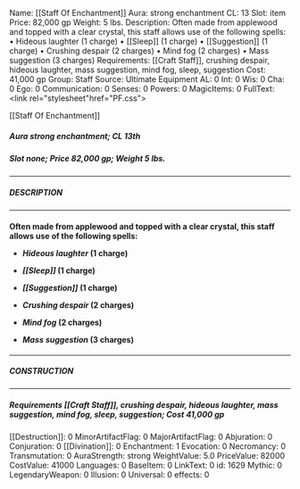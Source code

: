 Name: [[Staff Of Enchantment]]
Aura: strong enchantment
CL: 13
Slot: item
Price: 82,000 gp
Weight: 5 lbs.
Description: Often made from applewood and topped with a clear crystal, this staff allows use of the following spells: • Hideous laughter (1 charge) • [[Sleep]] (1 charge) • [[Suggestion]] (1 charge) • Crushing despair (2 charges) • Mind fog (2 charges) • Mass suggestion (3 charges)
Requirements: [[Craft Staff]], crushing despair, hideous laughter, mass suggestion, mind fog, sleep, suggestion
Cost: 41,000 gp
Group: Staff
Source: Ultimate Equipment
AL: 0
Int: 0
Wis: 0
Cha: 0
Ego: 0
Communication: 0
Senses: 0
Powers: 0
MagicItems: 0
FullText: <link rel="stylesheet"href="PF.css"><div class="heading"><p class="alignleft">[[Staff Of Enchantment]]</p><div style="clear: both;"></div></div><div><h5><b>Aura </b>strong enchantment; <b>CL </b>13th</h5><h5><b>Slot </b>none; <b>Price </b>82,000 gp; <b>Weight </b>5 lbs.</h5></div><hr/><div><h5><b>DESCRIPTION</b></h5></div><hr/><div><h4><p>Often made from applewood and topped with a clear crystal, this staff allows use of the following spells: </p><p><ul><li> <i>Hideous laughter</i> (1 charge) </p><p><li> <i>[[Sleep]]</i> (1 charge) </p><p><li> <i>[[Suggestion]]</i> (1 charge) </p><p><li> <i>Crushing despair</i> (2 charges) </p><p><li> <i>Mind fog</i> (2 charges) </p><p><li> <i>Mass <i>suggestion</i></i> (3 charges)</ul></p></h4></div><hr/><div><h5><b>CONSTRUCTION</b></h5></div><hr/><div><h5><b>Requirements </b>[[Craft Staff]], <i>crushing despair</i>, <i>hideous laughter</i>, <i>mass <i>suggestion</i></i>, <i>mind fog</i>, <i>sleep</i>, <i>suggestion</i>; <b>Cost </b>41,000 gp</h5></div>
[[Destruction]]: 0
MinorArtifactFlag: 0
MajorArtifactFlag: 0
Abjuration: 0
Conjuration: 0
[[Divination]]: 0
Enchantment: 1
Evocation: 0
Necromancy: 0
Transmutation: 0
AuraStrength: strong
WeightValue: 5.0
PriceValue: 82000
CostValue: 41000
Languages: 0
BaseItem: 0
LinkText: 0
id: 1629
Mythic: 0
LegendaryWeapon: 0
Illusion: 0
Universal: 0
effects: 0

